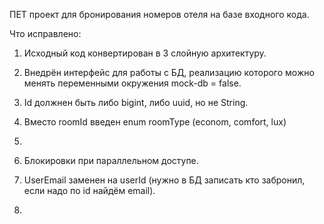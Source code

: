 ПЕТ проект для бронирования номеров отеля на базе входного кода.

Что исправлено:
1. Исходный код конвертирован в 3 слойную архитектуру.
2. Внедрён интерфейc для работы с БД, реализацию которого можно менять переменными окружения mock-db = false.
3. Id должнен быть либо bigint, либо uuid, но не String.
4. Вместо roomId введен enum roomType (econom, comfort, lux)
5. 




6. Блокировки при параллельном доступе.
7. UserEmail заменен на userId (нужно в БД записать кто забронил, если надо по id найдём email).
8. 


   
